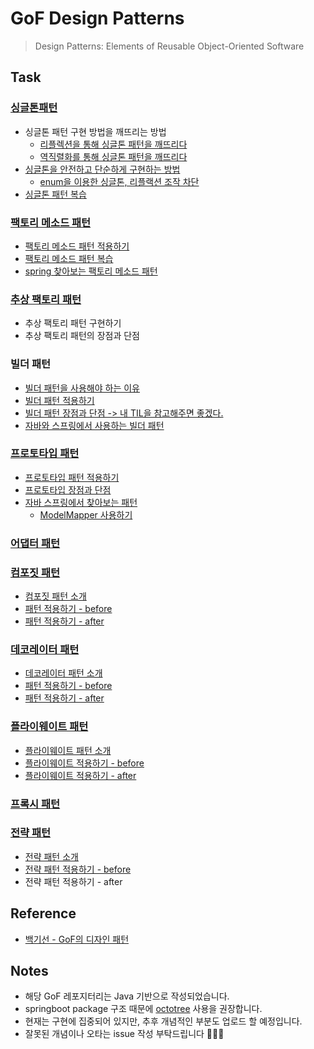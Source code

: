 # GoF Design Patterns
> Design Patterns: Elements of Reusable Object-Oriented Software

## Task
### [싱글톤패턴](./src/main/java/com/pattern/GoF/singleton)
* 싱글톤 패턴 구현 방법을 깨뜨리는 방법
    * [리플렉션을 통해 싱글톤 패턴을 깨뜨리다](src/test/java/com/pattern/GoF/singleton/crashSingleton/SettingsTest.java)
    * [역직렬화를 통해 싱글톤 패턴을 깨뜨리다](src/test/java/com/pattern/GoF/singleton/crashSingleton/SettingsTest2.java)  
* [싱글톤을 안전하고 단순하게 구현하는 방법](./src/main/java/com/pattern/GoF/singleton/enumType/Settings.java)
    * [enum을 이용한 싱글톤, 리플랙션 조작 차단](./src/test/java/com/pattern/GoF/singleton/enumType/SettingsTest.java)
* [싱글톤 패턴 복습](./readmeFiles/singleton-review.md)

### [팩토리 메소드 패턴](./readmeFiles/Factory-pattern.md)
* [팩토리 메소드 패턴 적용하기](./src/main/java/com/pattern/GoF/factory/applied)
* [팩토리 메소드 패턴 복습](./readmeFiles/factory-pattern-review.md)
* [spring 찾아보는 팩토리 메소드 패턴](./src/main/java/com/pattern/GoF/factory/spring)

### [추상 팩토리 패턴](./readmeFiles/abstract-factory-pattern.md)
* 추상 팩토리 패턴 구현하기
* 추상 팩토리 패턴의 장점과 단점

### 빌더 패턴
* [빌더 패턴을 사용해야 하는 이유](./src/main/java/com/pattern/GoF/builder/motivation)
* [빌더 패턴 적용하기](./src/main/java/com/pattern/GoF/builder/pattern)
* [빌더 패턴 장점과 단점 -> 내 TIL을 참고해주면 좋겠다.](https://github.com/jyeonjyan/TIL/blob/master/Lecture/JAVA/builder-pattern.md)
* [자바와 스프링에서 사용하는 빌더 패턴](./src/main/java/com/pattern/GoF/builder/spring)

### [프로토타입 패턴](./readmeFiles/prototype-pattern.md)
* [프로토타입 패턴 적용하기](./src/main/java/com/pattern/GoF/prototype/example)
* [프로토타입 장점과 단점](./readmeFiles/prototype-pattern-review.md)
* [자바 스프링에서 찾아보는 패턴](./src/main/java/com/pattern/GoF/prototype/spring/modelmapper)
  * [ModelMapper 사용하기](https://github.com/jyeonjyan/TIL/blob/master/Spring/SpringBoot/modelmapper-love.md)
  
### [어댑터 패턴](./src/main/java/com/pattern/GoF/adapter)

### [컴포짓 패턴](./src/main/java/com/pattern/GoF/composite)
* [컴포짓 패턴 소개](./readmeFiles/composite-pattern.md)
* [패턴 적용하기 - before](./src/main/java/com/pattern/GoF/composite/_01_before/)
* [패턴 적용하기 - after](./src/main/java/com/pattern/GoF/composite/_02_after/)

### [데코레이터 패턴](./src/main/java/com/pattern/GoF/decorator)
* [데코레이터 패턴 소개](./readmeFiles/decorator-pattern.md)
* [패턴 적용하기 - before](./src/main/java/com/pattern/GoF/decorator/_01_before/)
* [패턴 적용하기 - after](./src/main/java/com/pattern/GoF/decorator/_02_after/)

### [플라이웨이트 패턴](./src/main/java/com/pattern/GoF/flyweight)
* [플라이웨이트 패턴 소개](./readmeFiles/flyweight-pattern.md)
* [플라이웨이트 적용하기 - before](./src/main/java/com/pattern/GoF/flyweight/_01_before/)
* [플라이웨이트 적용하기 - after](./src/main/java/com/pattern/GoF/flyweight/_02_after/)


### [프록시 패턴](./src/main/java/com/pattern/GoF/proxy)

### [전략 패턴](./src/main/java/com/pattern/GoF/strategy)
* [전략 패턴 소개](./readmeFiles/strategy-pattern.md)
* [전략 패턴 적용하기 - before](./src/main/java/com/pattern/GoF/strategy/_01_before/)
* 전략 패턴 적용하기 - after

## Reference
* [백기선 - GoF의 디자인 패턴](https://inf.run/kdrm)

## Notes
* 해당 GoF 레포지터리는 Java 기반으로 작성되었습니다.
* springboot package 구조 때문에 [octotree](https://www.octotree.io/) 사용을 권장합니다.
* 현재는 구현에 집중되어 있지만, 추후 개념적인 부분도 업로드 할 예정입니다.
* 잘못된 개념이나 오타는 issue 작성 부탁드립니다 🙇🏻‍♂️
